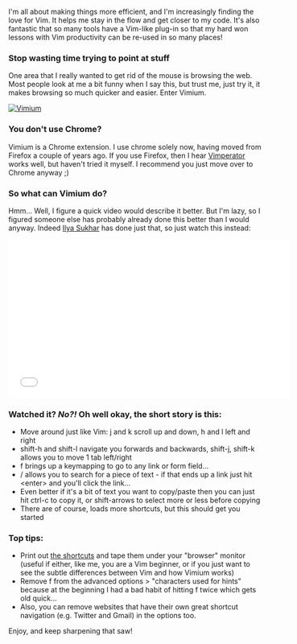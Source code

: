 ﻿I'm all about making things more efficient, and I'm increasingly finding the love for Vim. 
It helps me stay in the flow and get closer to my code. It's also fantastic that so many tools have
a Vim-like plug-in so that my hard won lessons with Vim productivity can be re-used in so many places!

### Stop wasting time trying to point at stuff

One area that I really wanted to get rid of the mouse is browsing the web. Most people look at me a bit
funny when I say this, but trust me, just try it, it makes browsing so much quicker and easier. Enter Vimium.

[![Vimium](/media/vimium_logo.png)](https://chrome.google.com/webstore/detail/vimium/dbepggeogbaibhgnhhndojpepiihcmeb?hl=en "Vimium Chrome Extension")

### You don't use Chrome?

Vimium is a Chrome extension. I use chrome solely now, having moved from Firefox a couple of years ago. 
If you use Firefox, then I hear [Vimperator](http://en.wikipedia.org/wiki/Vimperator "Vimperator Firefox add-on")
works well, but haven't tried it myself. I recommend you just move over to Chrome anyway ;)

### So what can Vimium do?

Hmm... Well, I figure a quick video would describe it better. But I'm lazy, so I figured someone else has probably 
already done this better than I would anyway.
Indeed [Ilya Sukhar](http://www.youtube.com/user/vimium?feature=watch "Ilya Sukhar") has done just that, so just watch this instead:
<iframe width="560" height="315" src="//www.youtube.com/embed/OUl2mJnjwbY" frameborder="0"></iframe>

### Watched it? _No?!_ Oh well okay, the short story is this:



*   Move around just like Vim: j and k scroll up and down, h and l left and right
*   shift-h and shift-l navigate you forwards and backwards, shift-j, shift-k allows you to move 1 tab left/right
*   f brings up a keymapping to go to any link or form field...
*   / allows you to search for a piece of text - if that ends up a link just hit &lt;enter&gt; and you'll click the link...
*   Even better if it's a bit of text you want to copy/paste then you can just hit ctrl-c to copy it, or shift-arrows to select more or less before copying
*   There are of course, loads more shortcuts, but this should get you started


### Top tips:



*   Print out [the shortcuts](https://github.com/philc/vimium/blob/master/README.md "vimium readme") and tape them under your "browser" monitor (useful if either, like me, you are a Vim beginner, or if you just want to see the subtle differences between Vim and how Vimium works)
*   Remove f from the advanced options > "characters used for hints" because at the beginning I had a bad habit of hitting f twice which gets old quick...
*   Also, you can remove websites that have their own great shortcut navigation (e.g. Twitter and Gmail) in the options too.

Enjoy, and keep sharpening that saw!

